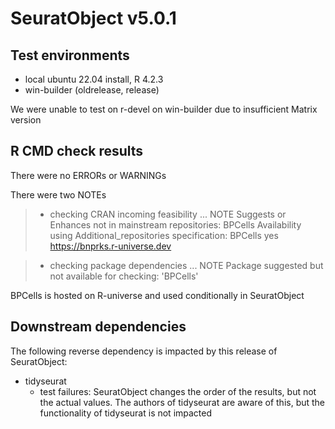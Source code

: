 # SeuratObject v5.0.1

## Test environments
* local ubuntu 22.04 install, R 4.2.3
* win-builder (oldrelease, release)

We were unable to test on r-devel on win-builder due to insufficient Matrix version

## R CMD check results

There were no ERRORs or WARNINGs

There were two NOTEs

> * checking CRAN incoming feasibility ... NOTE
> Suggests or Enhances not in mainstream repositories:
>   BPCells
> Availability using Additional_repositories specification:
>   BPCells   yes  https://bnprks.r-universe.dev

> * checking package dependencies ... NOTE
> Package suggested but not available for checking: 'BPCells'

BPCells is hosted on R-universe and used conditionally in SeuratObject

## Downstream dependencies

The following reverse dependency is impacted by this release of SeuratObject:

- tidyseurat
  - test failures: SeuratObject changes the order of the results, but not the actual values. The authors of tidyseurat are aware of this, but the functionality of tidyseurat is not impacted

